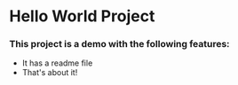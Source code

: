 # Hello World Project 

### This project is a demo with the following features:
- It has a readme file
- That's about it!
